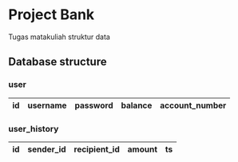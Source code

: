 # Project Bank
Tugas matakuliah struktur data
## Database structure
### user
| id | username | password | balance | account_number |
|----|----------|----------|---------|---------|

### user_history
| id | sender_id | recipient_id | amount | ts |
|----|-----------|--------------|--------|-----------|
